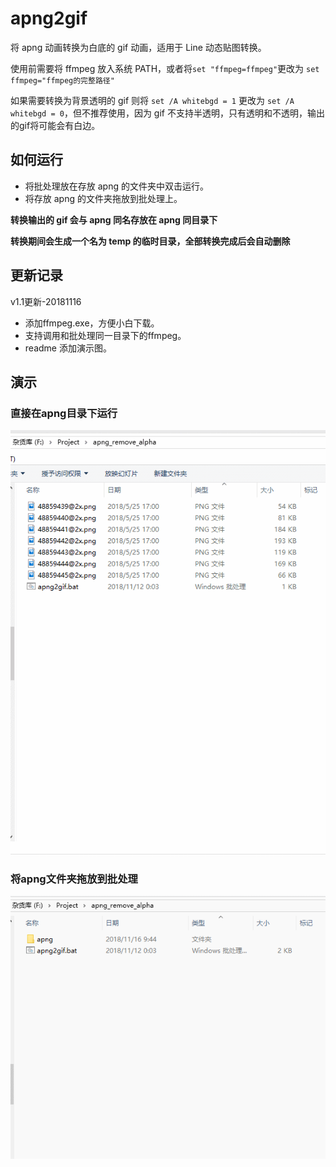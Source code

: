 # apng2gif
将 apng 动画转换为白底的 gif 动画，适用于 Line 动态贴图转换。

使用前需要将 ffmpeg 放入系统 PATH，或者将```set "ffmpeg=ffmpeg"```更改为 ```set ffmpeg="ffmpeg的完整路径"```

如果需要转换为背景透明的 gif 则将 ```set /A whitebgd = 1``` 更改为 ```set /A whitebgd = 0```，但不推荐使用，因为 gif 不支持半透明，只有透明和不透明，输出的gif将可能会有白边。

## 如何运行
- 将批处理放在存放 apng 的文件夹中双击运行。
- 将存放 apng 的文件夹拖放到批处理上。

**转换输出的 gif 会与 apng 同名存放在 apng 同目录下**

**转换期间会生成一个名为 temp 的临时目录，全部转换完成后会自动删除**

## 更新记录
v1.1更新-20181116
- 添加ffmpeg.exe，方便小白下载。
- 支持调用和批处理同一目录下的ffmpeg。
- readme 添加演示图。

## 演示

### 直接在apng目录下运行
![](screenshot/1.gif "直接在apng目录下运行")

### 将apng文件夹拖放到批处理
![](screenshot/2.gif "将apng文件夹拖放到批处理")


